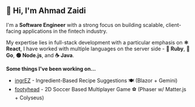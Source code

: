 ## 👋 Hi, I'm Ahmad Zaidi

I'm a **Software Engineer** with a strong focus on building scalable, client-facing applications in the fintech industry. 

My expertise lies in full-stack development with a particular emphasis on **⚛️ React**, I have worked with multiple languages on the server side - **💎 Ruby**, **🐹 Go**, **🟢 Node.js**, and **☕ Java**.

**Some things I've been working on...**
- [ingrEZ](https://github.com/azaidi4/ingrEZ) - Ingredient-Based Recipe Suggestions 🍽️ (Blazor + Gemini)
- [footyhead](https://github.com/azaidi4/footyhead) - 2D Soccer Based Multiplayer Game ⚽ (Phaser w/ Matter.js + Colyseus)

<!--
**azaidi4/azaidi4** is a ✨ _special_ ✨ repository because its `README.md` (this file) appears on your GitHub profile.

Here are some ideas to get you started:

- 🔭 I’m currently working on ...
- 🌱 I’m currently learning ...
- 👯 I’m looking to collaborate on ...
- 🤔 I’m looking for help with ...
- 💬 Ask me about ...
- 📫 How to reach me: ...
- 😄 Pronouns: ...
- ⚡ Fun fact: ...
-->
